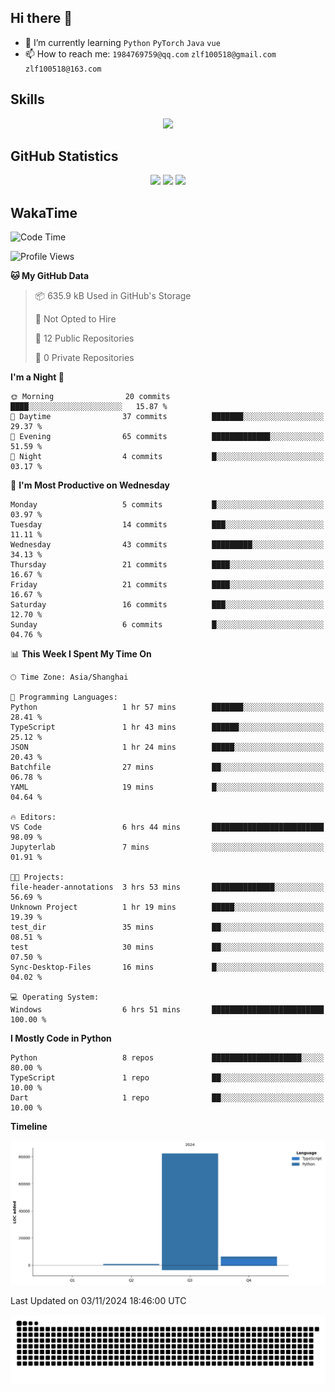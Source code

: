 ## Hi there 👋

- 🌱 I’m currently learning `Python` `PyTorch` `Java` `vue`
- 📫 How to reach me: `1984769759@qq.com` `zlf100518@gmail.com` `zlf100518@163.com`

## Skills
<div align="center"> <img src="https://skillicons.dev/icons?i=python,linux,git,github,html,css,js" /> </div>

## GitHub Statistics

<div align="center">
  <img src="https://github-readme-stats.vercel.app/api?username=CloudSwordSage&show_icons=true&theme=tokyonight" />
  <img src="https://github-readme-stats.vercel.app/api/top-langs/?username=CloudSwordSage&show_icons=true&theme=tokyonight" />
  <img src="https://github-readme-activity-graph.vercel.app/graph?username=CloudSwordSage&theme=xcode" />
</div>

## WakaTime

<!--START_SECTION:waka-->
![Code Time](http://img.shields.io/badge/Code%20Time-189%20hrs%2029%20mins-blue)

![Profile Views](http://img.shields.io/badge/Profile%20Views-0-blue)

**🐱 My GitHub Data** 

> 📦 635.9 kB Used in GitHub's Storage 
 > 
> 🚫 Not Opted to Hire
 > 
> 📜 12 Public Repositories 
 > 
> 🔑 0 Private Repositories 
 > 
**I'm a Night 🦉** 

```text
🌞 Morning                20 commits          ████░░░░░░░░░░░░░░░░░░░░░   15.87 % 
🌆 Daytime                37 commits          ███████░░░░░░░░░░░░░░░░░░   29.37 % 
🌃 Evening                65 commits          █████████████░░░░░░░░░░░░   51.59 % 
🌙 Night                  4 commits           █░░░░░░░░░░░░░░░░░░░░░░░░   03.17 % 
```
📅 **I'm Most Productive on Wednesday** 

```text
Monday                   5 commits           █░░░░░░░░░░░░░░░░░░░░░░░░   03.97 % 
Tuesday                  14 commits          ███░░░░░░░░░░░░░░░░░░░░░░   11.11 % 
Wednesday                43 commits          █████████░░░░░░░░░░░░░░░░   34.13 % 
Thursday                 21 commits          ████░░░░░░░░░░░░░░░░░░░░░   16.67 % 
Friday                   21 commits          ████░░░░░░░░░░░░░░░░░░░░░   16.67 % 
Saturday                 16 commits          ███░░░░░░░░░░░░░░░░░░░░░░   12.70 % 
Sunday                   6 commits           █░░░░░░░░░░░░░░░░░░░░░░░░   04.76 % 
```


📊 **This Week I Spent My Time On** 

```text
🕑︎ Time Zone: Asia/Shanghai

💬 Programming Languages: 
Python                   1 hr 57 mins        ███████░░░░░░░░░░░░░░░░░░   28.41 % 
TypeScript               1 hr 43 mins        ██████░░░░░░░░░░░░░░░░░░░   25.12 % 
JSON                     1 hr 24 mins        █████░░░░░░░░░░░░░░░░░░░░   20.43 % 
Batchfile                27 mins             ██░░░░░░░░░░░░░░░░░░░░░░░   06.78 % 
YAML                     19 mins             █░░░░░░░░░░░░░░░░░░░░░░░░   04.64 % 

🔥 Editors: 
VS Code                  6 hrs 44 mins       █████████████████████████   98.09 % 
Jupyterlab               7 mins              ░░░░░░░░░░░░░░░░░░░░░░░░░   01.91 % 

🐱‍💻 Projects: 
file-header-annotations  3 hrs 53 mins       ██████████████░░░░░░░░░░░   56.69 % 
Unknown Project          1 hr 19 mins        █████░░░░░░░░░░░░░░░░░░░░   19.39 % 
test_dir                 35 mins             ██░░░░░░░░░░░░░░░░░░░░░░░   08.51 % 
test                     30 mins             ██░░░░░░░░░░░░░░░░░░░░░░░   07.50 % 
Sync-Desktop-Files       16 mins             █░░░░░░░░░░░░░░░░░░░░░░░░   04.02 % 

💻 Operating System: 
Windows                  6 hrs 51 mins       █████████████████████████   100.00 % 
```

**I Mostly Code in Python** 

```text
Python                   8 repos             ████████████████████░░░░░   80.00 % 
TypeScript               1 repo              ██░░░░░░░░░░░░░░░░░░░░░░░   10.00 % 
Dart                     1 repo              ██░░░░░░░░░░░░░░░░░░░░░░░   10.00 % 
```



**Timeline**

![Lines of Code chart](https://raw.githubusercontent.com/CloudSwordSage/CloudSwordSage/main/assets/bar_graph.png)


 Last Updated on 03/11/2024 18:46:00 UTC
<!--END_SECTION:waka-->

<div align="center"><img src="./assets/github-snake-dark.svg" /></div>

